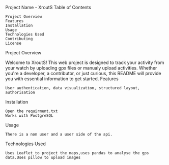 Project Name - XroutS
Table of Contents

    Project Overview
    Features
    Installation
    Usage
    Technologies Used
    Contributing
    License

Project Overview

Welcome to XroutS! This web project is designed to track your activity from your watch by uploading gpx files or manualy upload activities.
Whether you're a developer, a contributor, or just curious, this README will provide you with essential information to get started.
Features

    User authentication, data visualization, structured layout, authorisation

Installation

    Open the requirment.txt
    Works with PostgreSQL

Usage

    There is a non user and a user side of the api.

Technologies Used

    Uses Leaflet to project the maps,uses pandas to analyse the gps data.Uses pillow to upload images
